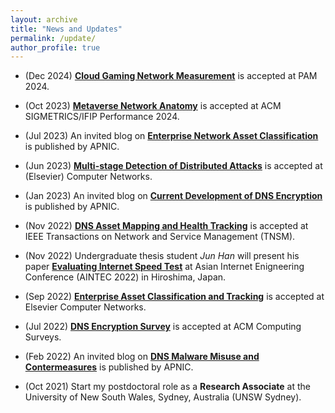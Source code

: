 ```yaml
---
layout: archive
title: "News and Updates"
permalink: /update/
author_profile: true
---
```


* (Dec 2024) [**Cloud Gaming Network Measurement**](https://minzhaolyu.github.io/publications/) is accepted at PAM 2024.

* (Oct 2023) [**Metaverse Network Anatomy**](https://minzhaolyu.github.io/publications/) is accepted at ACM SIGMETRICS/IFIP Performance 2024.

* (Jul 2023) An invited blog on [**Enterprise Network Asset Classification**](https://blog.apnic.net/2023/07/28/dont-leave-network-blind-spots/) is published by APNIC.

* (Jun 2023) [**Multi-stage Detection of Distributed Attacks**](https://minzhaolyu.github.io/publications/) is accepted at (Elsevier) Computer Networks.

* (Jan 2023) An invited blog on [**Current Development of DNS Encryption**](https://minzhaolyu.github.io/talks/) is published by APNIC.

* (Nov 2022) [**DNS Asset Mapping and Health Tracking**](https://minzhaolyu.github.io/publications/) is accepted at IEEE Transactions on Network and Service Management (TNSM).

* (Nov 2022) Undergraduate thesis student *Jun Han* will present his paper [**Evaluating Internet Speed Test**](https://minzhaolyu.github.io/publications/) at Asian Internet Enigneering Conference (AINTEC 2022) in Hiroshima, Japan.

* (Sep 2022) [**Enterprise Asset Classification and Tracking**](https://minzhaolyu.github.io/publications/) is accepted at Elsevier Computer Networks.

* (Jul 2022) [**DNS Encryption Survey**](https://minzhaolyu.github.io/publications/) is accepted at ACM Computing Surveys.

* (Feb 2022) An invited blog on [**DNS Malware Misuse and Contermeasures**](https://minzhaolyu.github.io/talks/) is published by APNIC.

* (Oct 2021) Start my postdoctoral role as a **Research Associate** at the University of New South Wales, Sydney, Australia (UNSW Sydney).